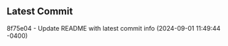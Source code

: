 
## Latest Commit
8f75e04 - Update README with latest commit info (2024-09-01 11:49:44 -0400) <Yunxi-Zhou>
